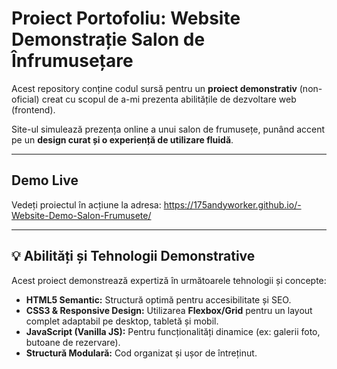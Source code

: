 #  Proiect Portofoliu: Website Demonstrație Salon de Înfrumusețare

Acest repository conține codul sursă pentru un **proiect demonstrativ** (non-oficial) creat cu scopul de a-mi prezenta abilitățile de dezvoltare web (frontend).

Site-ul simulează prezența online a unui salon de frumusețe, punând accent pe un **design curat și o experiență de utilizare fluidă**.

---

##  Demo Live

Vedeți proiectul în acțiune la adresa:
 https://175andyworker.github.io/-Website-Demo-Salon-Frumusete/

---

## 💡 Abilități și Tehnologii Demonstrative

Acest proiect demonstrează expertiză în următoarele tehnologii și concepte:

* **HTML5 Semantic:** Structură optimă pentru accesibilitate și SEO.
* **CSS3 & Responsive Design:** Utilizarea **Flexbox/Grid** pentru un layout complet adaptabil pe desktop, tabletă și mobil.
* **JavaScript (Vanilla JS):** Pentru funcționalități dinamice (ex: galerii foto, butoane de rezervare).
* **Structură Modulară:** Cod organizat și ușor de întreținut.
